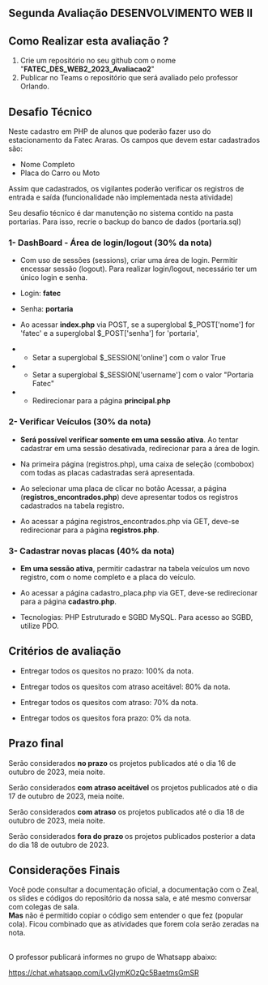 ## Segunda Avaliação DESENVOLVIMENTO WEB II



## Como Realizar esta avaliação ?

1. Crie um repositório no seu github com o nome "<b>FATEC_DES_WEB2_2023_Avaliacao2</b>"
2. Publicar no Teams o repositório que será avaliado pelo professor Orlando.


##  Desafio Técnico

Neste cadastro em PHP de alunos que poderão fazer uso do estacionamento da Fatec Araras. Os campos que devem estar cadastrados são: 

 - Nome Completo
 - Placa do Carro ou Moto

Assim que cadastrados, os vigilantes poderão verificar os registros de entrada e saída (funcionalidade não implementada nesta atividade)

Seu desafio técnico é dar manutenção no sistema contido na pasta portarias. Para isso, recrie o backup do banco de dados (portaria.sql) 

### 1- DashBoard - Área de login/logout (30% da nota)
- Com uso de sessões (sessions), criar uma área de login. Permitir encessar sessão (logout). Para realizar login/logout, necessário ter um único login e senha.

- Login: <b>fatec</b>
- Senha: <b>portaria</b>

- Ao acessar <b>index.php</b> via POST, se a superglobal $_POST['nome'] for 'fatec' e a superglobal $_POST['senha'] for 'portaria', 

- - Setar a superglobal $_SESSION['online'] com o valor True

- - Setar a superglobal $_SESSION['username'] com o valor "Portaria Fatec"

- - Redirecionar para a página <b>principal.php</b>

### 2- Verificar Veículos (30% da nota)
- <b>Será possível verificar somente em uma sessão ativa</b>. Ao tentar cadastrar em uma sessão desativada, redirecionar para a área de login.

- Na primeira página (registros.php), uma caixa de seleção (combobox) com todas as placas cadastradas será apresentada.

- Ao selecionar uma placa de clicar no botão Acessar, a página (<b>registros_encontrados.php</b>) deve apresentar todos os registros cadastrados na tabela registro.

- Ao acessar a página registros_encontrados.php via GET, deve-se redirecionar para a página <b>registros.php</b>.



### 3- Cadastrar novas placas (40% da nota)
- <b>Em uma sessão ativa</b>, permitir cadastrar na tabela veículos um novo registro, com o nome completo e a placa do veículo.

- Ao acessar a página cadastro_placa.php via GET, deve-se redirecionar para a página <b>cadastro.php</b>.

- Tecnologias: PHP Estruturado e SGBD MySQL.
Para acesso ao SGBD, utilize PDO.


## Critérios de avaliação

- Entregar todos os quesitos no prazo: 100% da nota.

- Entregar todos os quesitos com atraso aceitável: 80% da nota.

- Entregar todos os quesitos com atraso: 70% da nota.

- Entregar todos os quesitos fora prazo: 0% da nota.

## Prazo final

Serão considerados <b>no prazo</b> os projetos publicados até o dia 16 de outubro de 2023, meia noite.

Serão considerados <b>com atraso aceitável</b> os projetos publicados até o dia 17 de outubro de 2023, meia noite.

Serão considerados <b>com atraso</b> os projetos publicados até o dia 18 de outubro de 2023, meia noite.

Serão considerados <b>fora do prazo </b> os projetos publicados posterior a data do dia 18 de outubro de 2023.

## Considerações Finais

Você pode consultar a documentação oficial, a documentação com o Zeal, os slides e códigos do repositório da nossa sala, e até mesmo conversar com colegas de sala.  
<b>Mas</b> não é permitido copiar o código sem entender o que fez (popular cola). Ficou combinado que as atividades que forem cola serão zeradas na nota.

<br>
O professor publicará informes no grupo de Whatsapp abaixo:

https://chat.whatsapp.com/LvGIymKOzQc5BaetmsGmSR

